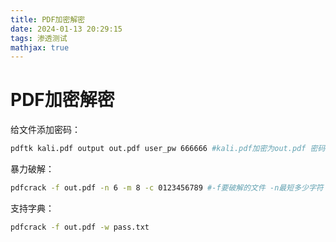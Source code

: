 ```yaml
---
title: PDF加密解密
date: 2024-01-13 20:29:15
tags: 渗透测试
mathjax: true
---
```


# PDF加密解密

给文件添加密码：

```bash
pdftk kali.pdf output out.pdf user_pw 666666 #kali.pdf加密为out.pdf 密码为666666
```

暴力破解：

```bash
pdfcrack -f out.pdf -n 6 -m 8 -c 0123456789 #-f要破解的文件 -n最短多少字符 -m 最长多少字符 -c使用的字符集
```

支持字典：

```bash
pdfcrack -f out.pdf -w pass.txt
```
